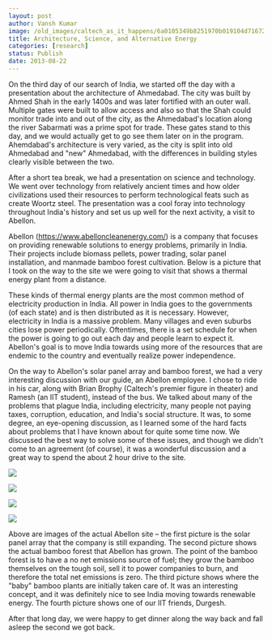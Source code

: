 ```yaml
---
layout: post
author: Vansh Kumar
image: /old_images/caltech_as_it_happens/6a0105349b8251970b019104d71672970c.jpg
title: Architecture, Science, and Alternative Energy
categories: [research]
status: Publish
date: 2013-08-22
---
```



On the third day of our search of India, we started off the day with a presentation about the architecture of Ahmedabad. The city was built by Ahmed Shah in the early 1400s and was later fortified with an outer wall. Multiple gates were built to allow access and also so that the Shah could monitor trade into and out of the city, as the Ahmedabad's location along the river Sabarmati was a prime spot for trade. These gates stand to this day, and we would actually get to go see them later on in the program. Ahemdabad's architecture is very varied, as the city is split into old Ahmedabad and "new" Ahmedabad, with the differences in building styles clearly visible between the two.

After a short tea break, we had a presentation on science and technology. We went over technology from relatively ancient times and how older civilizations used their resources to perform technological feats such as create Woortz steel. The presentation was a cool foray into technology throughout India's history and set us up well for the next activity, a visit to Abellon.

Abellon (https://www.abelloncleanenergy.com/) is a company that focuses on providing renewable solutions to energy problems, primarily in India. Their projects include biomass pellets, power trading, solar panel installation, and manmade bamboo forest cultivation. Below is a picture that I took on the way to the site we were going to visit that shows a thermal energy plant from a distance.

  These kinds of thermal energy plants are the most common method of electricity production in India. All power in India goes to the governments (of each state) and is then distributed as it is necessary. However, electricity in India is a massive problem. Many villages and even suburbs cities lose power periodically. Oftentimes, there is a set schedule for when the power is going to go out each day and people learn to expect it. Abellon's goal is to move India towards using more of the resources that are endemic to the country and eventually realize power independence.

On the way to Abellon's solar panel array and bamboo forest, we had a very interesting discussion with our guide, an Abellon employee. I chose to ride in his car, along with Brian Brophy (Caltech's premier figure in theater) and Ramesh (an IIT student), instead of the bus. We talked about many of the problems that plague India, including electricity, many people not paying taxes, corruption, education, and India's social structure. It was, to some degree, an eye-opening discussion, as I learned some of the hard facts about problems that I have known about for quite some time now. We discussed the best way to solve some of these issues, and though we didn't come to an agreement (of course), it was a wonderful discussion and a great way to spend the about 2 hour drive to the site.


![](/old_images/caltech_as_it_happens/6a0105349b8251970b0192aca08351970d.jpg)

![](/old_images/caltech_as_it_happens/6a0105349b8251970b01901ee134f6970b.jpg)

![](/old_images/caltech_as_it_happens/6a0105349b8251970b01901ee13547970b.jpg)

![](/old_images/caltech_as_it_happens/6a0105349b8251970b019104d71f2a970c.jpg)

Above are images of the actual Abellon site – the first picture is the solar panel array that the company is still expanding. The second picture shows the actual bamboo forest that Abellon has grown. The point of the bamboo forest is to have a no net emissions source of fuel; they grow the bamboo themselves on the tough soil, sell it to power companies to burn, and therefore the total net emissions is zero. The third picture shows where the "baby" bamboo plants are initially taken care of. It was an interesting concept, and it was definitely nice to see India moving towards renewable energy. The fourth picture shows one of our IIT friends, Durgesh.

After that long day, we were happy to get dinner along the way back and fall asleep the second we got back.

